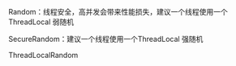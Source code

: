 
Random：线程安全，高并发会带来性能损失，建议一个线程使用一个ThreadLocal<Random>
弱随机

SecureRandom：建议一个线程使用一个ThreadLocal<SecureRandom>
强随机

ThreadLocalRandom



